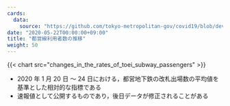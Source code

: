 ```yaml
---
cards:
  data:
    source: "https://github.com/tokyo-metropolitan-gov/covid19/blob/development/data/metro.json"
date: "2020-05-22T00:00:00+09:00"
title: "都営線利用者数の推移"
weight: 50
---
```


{{< chart src="changes_in_the_rates_of_toei_subway_passengers" >}}

- 2020 年 1 月 20 日 ～ 24 日における，都営地下鉄の改札出場数の平均値を基準とした相対的な指標である
- 速報値として公開するものであり，後日データが修正されることがある
